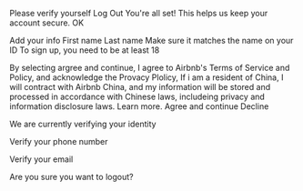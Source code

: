 Please verify yourself
Log Out
You're all set!
This helps us keep your account secure.
OK

Add your info
First name
Last name
Make sure it matches the name on your ID
To sign up, you need to be at least 18

By selecting argree and continue, I agree to Airbnb's Terms of Service  and Policy, and acknowledge the Provacy Plolicy, If i am a resident of China, I will contract with Airbnb China, and my information will be stored and processed in accordance with Chinese laws, includeing privacy and information disclosure laws. Learn more.
Agree and continue
Decline

We are currently verifying your identity

Verify your phone number

Verify your email

Are you sure you want to logout?


